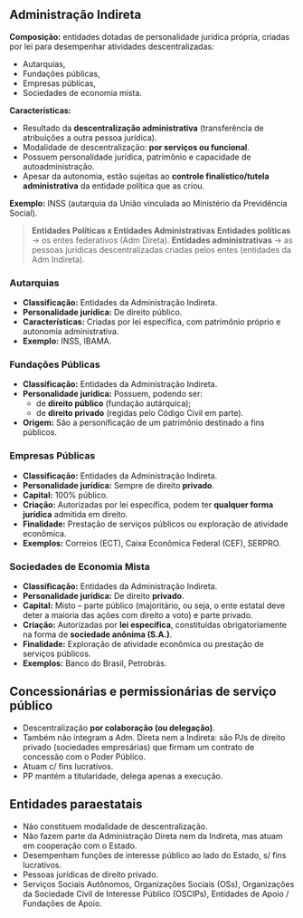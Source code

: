 ## Administração Indireta

**Composição:** entidades dotadas de personalidade jurídica própria, criadas por lei para desempenhar atividades descentralizadas:
- Autarquias,  
- Fundações públicas,  
- Empresas públicas,  
- Sociedades de economia mista.  

**Características:**
- Resultado da **descentralização administrativa** (transferência de atribuições a outra pessoa jurídica).  
- Modalidade de descentralização: **por serviços ou funcional**.
- Possuem personalidade jurídica, patrimônio e capacidade de autoadministração.  
- Apesar da autonomia, estão sujeitas ao **controle finalístico/tutela administrativa** da entidade política que as criou.  

**Exemplo:** INSS (autarquia da União vinculada ao Ministério da Previdência Social).  

> **Entidades Políticas x Entidades Administrativas**
> **Entidades políticas** → os entes federativos (Adm Direta).
> **Entidades administrativas** → as pessoas jurídicas descentralizadas criadas pelos entes (entidades da Adm Indireta).

### Autarquias
- **Classificação:** Entidades da Administração Indireta.  
- **Personalidade jurídica:** De direito público.  
- **Características:** Criadas por lei específica, com patrimônio próprio e autonomia administrativa.  
- **Exemplo:** INSS, IBAMA.  

### Fundações Públicas
- **Classificação:** Entidades da Administração Indireta.  
- **Personalidade jurídica:** Possuem, podendo ser:  
  - de **direito público** (fundação autárquica);  
  - de **direito privado** (regidas pelo Código Civil em parte).  
- **Origem:** São a personificação de um patrimônio destinado a fins públicos.  

### Empresas Públicas
- **Classificação:** Entidades da Administração Indireta.  
- **Personalidade jurídica:** Sempre de direito **privado**.  
- **Capital:** 100% público.  
- **Criação:** Autorizadas por lei específica, podem ter **qualquer forma jurídica** admitida em direito.  
- **Finalidade:** Prestação de serviços públicos ou exploração de atividade econômica.  
- **Exemplos:** Correios (ECT), Caixa Econômica Federal (CEF), SERPRO.  

### Sociedades de Economia Mista
- **Classificação:** Entidades da Administração Indireta.  
- **Personalidade jurídica:** De direito **privado**.  
- **Capital:** Misto – parte público (majoritário, ou seja, o ente estatal deve deter a maioria das ações com direito a voto) e parte privado.  
- **Criação:** Autorizadas por **lei específica**, constituídas obrigatoriamente na forma de **sociedade anônima (S.A.)**.  
- **Finalidade:** Exploração de atividade econômica ou prestação de serviços públicos.  
- **Exemplos:** Banco do Brasil, Petrobrás.  

## Concessionárias e permissionárias de serviço público
- Descentralização **por colaboração (ou delegação)**.
- Também não integram a Adm. Direta nem a Indireta: são PJs de direito privado (sociedades empresárias) que firmam um contrato de concessão com o Poder Público.
- Atuam c/ fins lucrativos.
- PP mantém a titularidade, delega apenas a execução. 

## Entidades paraestatais
- Não constituem modalidade de descentralização.
- Não fazem parte da Administração Direta nem da Indireta, mas atuam em cooperação com o Estado.
- Desempenham funções de interesse público ao lado do Estado, s/ fins lucrativos.
- Pessoas jurídicas de direito privado.
- Serviços Sociais Autônomos, Organizações Sociais (OSs), Organizações da Sociedade Civil de Interesse Público (OSCIPs), Entidades de Apoio / Fundações de Apoio.

